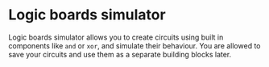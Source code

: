 # Logic boards simulator

Logic boards simulator allows you to create circuits using built in components like `and` or `xor`, and simulate their behaviour. You are allowed to save your circuits and use them as a separate building blocks later.

